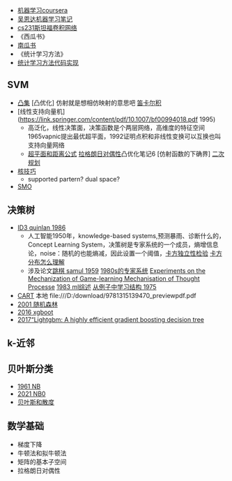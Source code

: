 - [机器学习coursera](https://www.coursera.org/learn/machine-learning/lecture/zcAuT/welcome-to-machine-learning)
- [吴恩达机器学习笔记](http://www.ai-start.com/ml2014/)
- [cs231斯坦福卷积网络](http://cs231n.stanford.edu/)
- 《西瓜书》
- [南瓜书](https://datawhalechina.github.io/pumpkin-book/#/)
- 《统计学习方法》
- [统计学习方法代码实现](https://github.com/Dod-o/Statistical-Learning-Method_Code)
## SVM
- [凸集](https://blog.csdn.net/liuweiyuxiang/article/details/99888556) [凸优化] 仿射就是想相仿映射的意思吧 [笛卡尔积](https://blog.csdn.net/GabeLoganNewell/article/details/109095298)
- [线性支持向量机](https://link.springer.com/content/pdf/10.1007/bf00994018.pdf 1995)
  - 高泛化，线性决策面，决策函数是个两层网络，高维度的特征空间 1965vapnic提出最优超平面，1992证明点积和非线性变换可以互换也叫支持向量网络
  - [超平面和距离公式](https://www.jianshu.com/p/ba02b92baaaf) [拉格朗日对偶性](https://www.zhihu.com/search?type=content&q=%E6%8B%89%E6%A0%BC%E6%9C%97%E6%97%A5%E4%BC%98%E5%8C%96)凸优化笔记6 [仿射函数的下确界] [二次规划](https://zhuanlan.zhihu.com/p/375762164)
- [核技巧](https://www.researchgate.net/profile/Bernhard-Boser/publication/2376111_A_Training_Algorithm_for_Optimal_Margin_Classifier/links/560eccc208ae0fc513ee8fc9/A-Training-Algorithm-for-Optimal-Margin-Classifier.pdf) 
  - supported partern? dual space?
- [SMO](https://www.researchgate.net/profile/John-Platt-2/publication/234786663_Fast_Training_of_Support_Vector_Machines_Using_Sequential_Minimal_Optimization/links/00b4952539b71249bc000000/Fast-Training-of-Support-Vector-Machines-Using-Sequential-Minimal-Optimization.pdf)
## 决策树
- [ID3  quinlan 1986](https://link.springer.com/content/pdf/10.1007/BF00116251.pdf)
  - 人工智能1950年，knowledge-based systems,预测暴雨、诊断什么的，Concept Learning System，决策树是专家系统的一个成员，熵增信息论，noise：随机的也能熵减，因此设置一个阈值，[卡方独立性检验](https://www.zhihu.com/search?q=%E5%8D%A1%E6%96%B9%E7%8B%AC%E7%AB%8B%E6%80%A7%E6%A3%80%E9%AA%8C&utm_content=search_suggestion&type=content) [卡方分布怎么理解](https://www.zhihu.com/question/20358827)
  - 涉及论文[跳棋 samul 1959](https://hci.iwr.uni-heidelberg.de/system/files/private/downloads/636026949/report_frank_gabel.pdf)   [1980s的专家系统](https://stacks.stanford.edu/file/druid:vf069sz9374/vf069sz9374.pdf) [Experiments on the Mechanization of Game-learning
 Mechanisation of Thought Processe](https://academic.oup.com/comjnl/article/25/1/105/527270?login=true) [1983 ml综述](http://ebot.gmu.edu/bitstream/handle/1920/1569/83-02.pdf?sequence=1&isAllowed=y) [从例子中学习结构 1975](https://dspace.mit.edu/bitstream/handle/1721.1/6884/AITR-231.pdf?sequence=2)
- [CART](https://www.taylorfrancis.com/books/mono/10.1201/9781315139470/classification-regression-trees-leo-breiman-jerome-friedman-richard-olshen-charles-stone) 本地  file:///D:/download/9781315139470_previewpdf.pdf
- [2001 随机森林](https://link.springer.com/content/pdf/10.1023/A:1010933404324.pdf)
- [2016 xgboot](https://dl.acm.org/doi/pdf/10.1145/2939672.2939785)
- [2017“Lightgbm: A highly efficient gradient boosting decision tree](https://proceedings.neurips.cc/paper/2017/file/6449f44a102fde848669bdd9eb6b76fa-Paper.pdf)
## k-近邻
## 贝叶斯分类
- [1961 NB](https://sci2s.ugr.es/keel/pdf/algorithm/classification-algorithm/Maron1961.pdf)
- [2021 NB0](https://www.researchgate.net/profile/Min-Ling-Zhang-2/publication/50402189_Multi-Label_Learning_by_Exploiting_Label_Dependency/links/565d988808ae1ef92982f7ef/Multi-Label-Learning-by-Exploiting-Label-Dependency.pdf)
- [贝叶斯和散度](https://aclanthology.org/P04-3024.pdf)
## 数学基础
- 梯度下降
- 牛顿法和拟牛顿法
- 矩阵的基本子空间
- 拉格朗日对偶性
